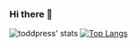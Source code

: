 ### Hi there 👋
![toddpress' stats](https://github-readme-stats.vercel.app/api?username=toddpress&show_icons=true&theme=radical)
[![Top Langs](https://github-readme-stats.vercel.app/api/top-langs/?username=toddpress&langs_count=8)](https://github.com/toddpress/github-readme-stats)
<!--
**toddpress/toddpress** is a ✨ _special_ ✨ repository because its `README.md` (this file) appears on your GitHub profile.

Here are some ideas to get you started:

- 🔭 I’m currently working on ...
- 🌱 I’m currently learning ...
- 👯 I’m looking to collaborate on ...
- 🤔 I’m looking for help with ...
- 💬 Ask me about ...
- 📫 How to reach me: ...
- 😄 Pronouns: ...
- ⚡ Fun fact: ...
-->
